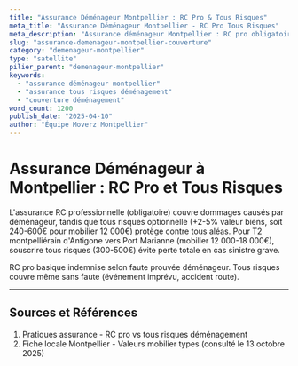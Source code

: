 ```yaml
---
title: "Assurance Déménageur Montpellier : RC Pro & Tous Risques"
meta_title: "Assurance Déménageur Montpellier - RC Pro Tous Risques"
meta_description: "Assurance déménageur Montpellier : RC pro obligatoire, tous risques +2-5% valeur. Couverture, franchise."
slug: "assurance-demenageur-montpellier-couverture"
category: "demenageur-montpellier"
type: "satellite"
pilier_parent: "demenageur-montpellier"
keywords:
  - "assurance déménageur montpellier"
  - "assurance tous risques déménagement"
  - "couverture déménagement"
word_count: 1200
publish_date: "2025-04-10"
author: "Équipe Moverz Montpellier"
---
```


# Assurance Déménageur à Montpellier : RC Pro et Tous Risques

L'assurance RC professionnelle (obligatoire) couvre dommages causés par déménageur, tandis que tous risques optionnelle (+2-5% valeur biens, soit 240-600€ pour mobilier 12 000€) protège contre tous aléas. Pour T2 montpelliérain d'Antigone vers Port Marianne (mobilier 12 000-18 000€), souscrire tous risques (300-500€) évite perte totale en cas sinistre grave.

RC pro basique indemnise selon faute prouvée déménageur. Tous risques couvre même sans faute (événement imprévu, accident route).

---

## Sources et Références

1. Pratiques assurance - RC pro vs tous risques déménagement
2. Fiche locale Montpellier - Valeurs mobilier types (consulté le 13 octobre 2025)

